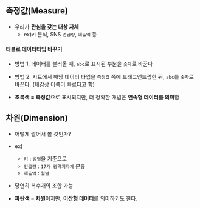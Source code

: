 ## 측정값(Measure)
- 우리가 **관심을 갖는 대상 자체**
	- ex)`키` 분석, SNS `언급량`, `매출액` 등

#### 태블로 데이터타입 바꾸기
- 방법 1. 데이터를 불러올 때, `abc`로 표시된 부분을 `숫자`로 바꾼다
- 방법 2. 시트에서 해당 데이터 타입을 `측정값` 쪽에 드래그앤드랍한 뒤, `abc`를 `숫자`로 바꾼다. (체감상 이쪽이 빠르다고 함)

- **초록색 = 측정값**으로 표시되지만, 더 정확한 개념은 **연속형 데이터를 의미**함

## 차원(Dimension)
- 어떻게 썰어서 볼 것인가?
- ex)
	- `키` : `성별`을 기준으로
	- `언급량` : `17개 광역지자체` 분류
	- `매출액` : `월별`
- 당연히 복수개의 조합 가능

- **파란색 = 차원**이지만, **이산형 데이터**를 의미하기도 한다.


